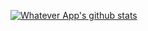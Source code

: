 [![Whatever App's github stats](https://github-readme-stats.vercel.app/api?username=soft91)](https://github.com/anuraghazra/github-readme-stats)
